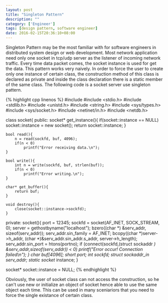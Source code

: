 ```yaml
---
layout: post
title: "Singleton Pattern"
description: ""
category: ['Engineer']
tags: [design pattern, software engineer]
date: 2016-02-15T20:36:10+08:00
---
```


Singleton Pattern may be the most familiar with for software engineers in distributed system design or web development. Most network application need only one socket in tcp/udp server as the listener of incoming network traffic. Every time data packet comes, the socket instance is used for get the data. This pattern works very naively. In order to force the user to create only one instance of certain class, the construction method of this class is declared as private and inside the class declaration there is a static member of the same class. The following code is a socket server use singleton pattern.

{% highlight cpp linenos %}
#include <iostream>
#include <stdio.h>
#include <stdlib.h>
#include <unistd.h>
#include <string.h>
#include <sys/types.h>
#include <sys/socket.h>
#include <netinet/in.h>
#include <netdb.h> 

class socket{
public:
	socket* get_instance(){
		if(socket::instance == NULL)
			socket::instance = new socket();
		return socket::instance;
	}

	bool read(){
    	n = read(sockfd, buf, 4096);
    	if(n < 0)
    		printf("Error receiving data.\n");
	}

	bool write(){
		int n = write(sockfd, buf, strlen(buf));
		if(n < 0)
			printf("Error writing.\n");
	}

	char* get_buffer(){
		return buf;
	}

	void destroy(){
		close(socket::instance->sockfd);
	}

private:
	socket(){
		port = 12345;
    	sockfd = socket(AF_INET, SOCK_STREAM, 0);
    	server = gethostbyname("localhost");
		bzero((char *) &serv_addr, sizeof(serv_addr));
	    serv_addr.sin_family = AF_INET;
	    bcopy((char *)server->h_addr, 
	         (char *)&serv_addr.sin_addr.s_addr,
	         server->h_length);
	    serv_addr.sin_port = htons(portno);
    	if (connect(sockfd,(struct sockaddr *)
    			&serv_addr,sizeof(serv_addr)) < 0) 
    		printf("Error occur! Connection failed\n");
	}
	char buf[4096];
	short port;
	int sockfd;
    struct sockaddr_in serv_addr;
	static socket* instance;
}

socket* socket::instance = NULL;
{% endhighlight %}

Obviously, the user of socket class can not access the construction, so he can't use new or initialize an object of socket hence able to use the same object each time. This can be used in many sceniariors that you need to force the single existance of certain class.
